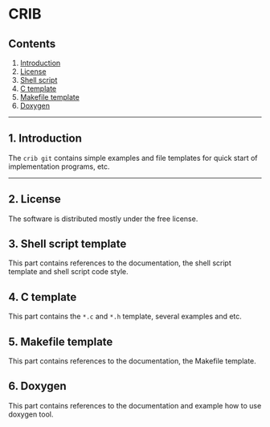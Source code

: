 # CRIB

## Contents
1. [Introduction](#1-introduction)
2. [License](#2-license)
3. [Shell script](#3-shell-script-template)
4. [C template](#4-c-template)
5. [Makefile template](#5-makefile-template)
6. [Doxygen](#6-doxygen)

---
## 1. Introduction
The `crib git` contains simple examples and file templates for quick start of
implementation programs, etc.

---
## 2. License
The software is distributed mostly under the free license.

## 3. Shell script template
This part contains references to the documentation, the shell script template
and shell script code style.

## 4. C template
This part contains the `*.c` and `*.h` template, several examples and etc.

## 5. Makefile template
This part contains references to the documentation, the Makefile template.

## 6. Doxygen
This part contains references to the documentation and example how to use
doxygen tool.

[Shell]: (shell/README.md)

